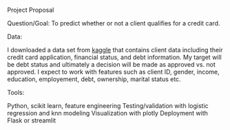 Project Proposal

Question/Goal: To predict whether or not a client qualifies for a credit card. 

Data: 

I downloaded a data set from [kaggle](https://www.kaggle.com/datasets/rikdifos/credit-card-approval-prediction?select=application_record.csv) that contains client data including their credit card application, financial status, and debt information. My target will be debt status and ultimately a decision will be made as approved vs. not approved. I expect to work with features such as client ID, gender, income, education, employement, debt, ownership, marital status etc.

Tools:

Python, scikit learn, feature engineering
Testing/validation with logistic regression and knn modeling
Visualization with plotly
Deployment with Flask or streamlit